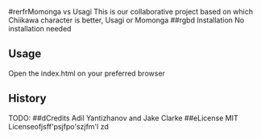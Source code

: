 #rerfrMomonga vs Usagi
This is our collaborative project based on which Chiikawa character is better, Usagi or Momonga
##rgbd Installation
 No installation needed
## Usage
Open the index.html on your preferred browser

## History
TODO: 
##dCredits
Adil Yantizhanov and Jake Clarke
##eLicense
MIT Licenseofjsff'psjfpo'szjfm'l zd
